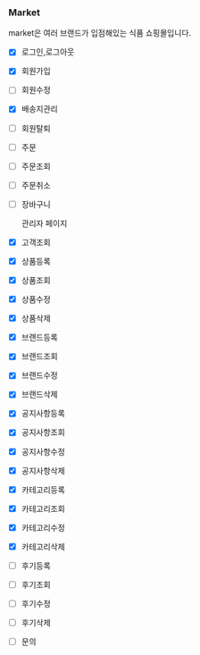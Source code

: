 ### Market

market은 여러 브랜드가 입점해있는 식품 쇼핑몰입니다.


- [x] 로그인,로그아웃
- [x] 회원가입
- [ ] 회원수정
- [x] 배송지관리
- [ ] 회원탈퇴


- [ ] 주문
- [ ] 주문조회
- [ ] 주문취소
- [ ] 장바구니


  관리자 페이지


- [x] 고객조회


- [x] 상품등록
- [x] 상품조회
- [x] 상품수정
- [x] 상품삭제


- [x] 브랜드등록
- [x] 브랜드조회
- [x] 브랜드수정
- [x] 브랜드삭제


- [x] 공지사항등록
- [x] 공지사항조회
- [x] 공지사항수정
- [x] 공지사항삭제


- [x] 카테고리등록
- [x] 카테고리조회
- [x] 카테고리수정
- [x] 카테고리삭제


- [ ] 후기등록
- [ ] 후기조회
- [ ] 후기수정
- [ ] 후기삭제


- [ ] 문의


